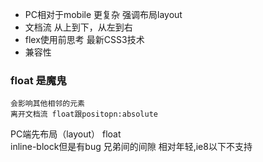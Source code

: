 - PC相对于mobile 更复杂 强调布局layout
- 文档流 从上到下，从左到右
- flex使用前思考 最新CSS3技术
- 兼容性

### float 是魔鬼
    会影响其他相邻的元素    
    离开文档流 float跟positopn:absolute

PC端先布局（layout）  float     
inline-block但是有bug 兄弟间的间隙
相对年轻,ie8以下不支持